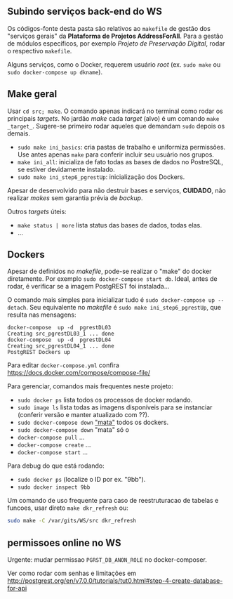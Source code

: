 ## Subindo serviços back-end do WS

Os códigos-fonte desta pasta são relativos ao `makefile` de gestão dos "serviços gerais" da **Plataforma de Projetos AddressForAll**.
Para a gestão de módulos específicos, por exemplo *Projeto de Preservação Digital*, rodar o respectivo `makefile`.

Alguns serviços, como o Docker, requerem usuário *root* (ex. `sudo make` ou `sudo docker-compose up dkname`).

## Make geral

Usar `cd src; make`. O comando apenas indicará no terminal como rodar os principais *targets*. No jardão *make* cada *target* (alvo) é um comando `make _target_`. Sugere-se primeiro rodar aqueles que demandam `sudo` depois os demais.

* `sudo make ini_basics`: cria pastas de trabalho e uniformiza permissões. Use antes apenas `make` para conferir incluir seu usuário nos grupos.
* `make ini_all`: inicializa de fato todas as bases de dados no PostreSQL, se estiver devidamente instalado.
* `sudo make ini_step6_pgrestUp`: inicialização dos Dockers.

Apesar de desenvolvido para não destruir bases e serviços, **CUIDADO**, não realizar *makes* sem garantia prévia de *backup*.

Outros *targets* úteis:
* `make status | more` lista status das bases de dados, todas elas.
* ...

## Dockers

Apesar de definidos no _makefile_, pode-se realizar o "make" do docker diretamente. Por exemplo `sudo docker-compose start db`.
Ideal, antes de rodar, é verificar se a imagem PostgREST foi instalada...

O comando mais simples para inicializar tudo é `sudo docker-compose up --detach`.
Seu equivalente no _makefile_ é `sudo make ini_step6_pgrestUp`, que resulta nas mensagens:
```
docker-compose  up -d  pgrestDL03
Creating src_pgrestDL03_1 ... done
docker-compose  up -d  pgrestDL04
Creating src_pgrestDL04_1 ... done
PostgREST Dockers up
```

Para editar `docker-compose.yml` confira https://docs.docker.com/compose/compose-file/

Para gerenciar, comandos mais frequentes neste projeto:

* `sudo docker ps` lista todos os processos de docker rodando.
* `sudo image ls` lista todas as imagens disponíveis para se instanciar (conferir versão e manter atualizado com ??).
* `sudo docker-compose down` ["mata"](https://stackoverflow.com/a/51517764/287948) todos os dockers.
* `sudo docker-compose down` "mata" só o
* `docker-compose pull` ...
* `docker-compose create` ...
* `docker-compose start` ...

Para debug do que está rodando:
* `sudo docker ps` (localize o ID por ex. "9bb").
* `sudo docker inspect 9bb`

Um comando de uso frequente para caso de reestruturacao de tabelas e funcoes, usar direto `make dkr_refresh` ou:
```sh
sudo make -C /var/gits/WS/src dkr_refresh
```
## permissoes online no WS

Urgente: mudar permissao `PGRST_DB_ANON_ROLE` no docker-composer.

Ver como rodar com senhas e limitações em
http://postgrest.org/en/v7.0.0/tutorials/tut0.html#step-4-create-database-for-api
